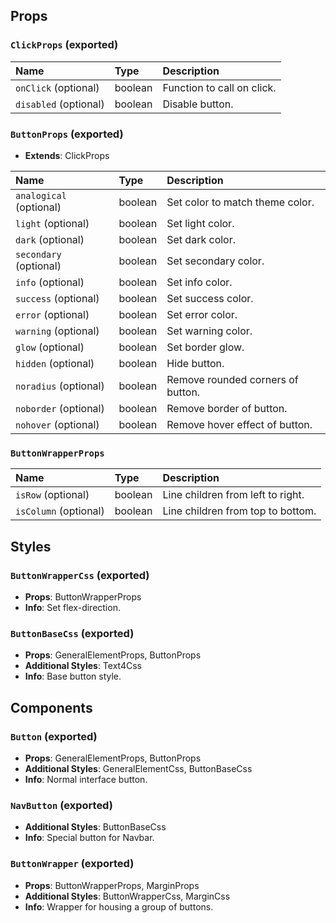 ## Props

### `ClickProps` (exported)
| Name | Type | Description                                                          |
| :--- | :--- | :------------------------------------------------------------------- |
| `onClick` (optional) | boolean | Function to call on click.
| `disabled` (optional) | boolean | Disable button.

### `ButtonProps` (exported)

- **Extends**: ClickProps

| Name | Type | Description                                                          |
| :--- | :--- | :------------------------------------------------------------------- |
| `analogical` (optional) | boolean | Set color to match theme color.
| `light` (optional) | boolean | Set light color.
| `dark` (optional) | boolean | Set dark color.
| `secondary` (optional) | boolean | Set secondary color.
| `info` (optional) | boolean | Set info color.
| `success` (optional) | boolean | Set success color.
| `error` (optional) | boolean | Set error color.
| `warning` (optional) | boolean | Set warning color.
| `glow` (optional) | boolean | Set border glow.
| `hidden` (optional) | boolean | Hide button.
| `noradius` (optional) | boolean | Remove rounded corners of button.
| `noborder` (optional) | boolean | Remove border of button.
| `nohover` (optional) | boolean | Remove hover effect of button.

### `ButtonWrapperProps`
| Name | Type | Description                                                          |
| :--- | :--- | :------------------------------------------------------------------- |
| `isRow` (optional) | boolean | Line children from left to right.
| `isColumn` (optional) | boolean | Line children from top to bottom.

## Styles

### `ButtonWrapperCss` (exported)
- **Props**: ButtonWrapperProps
- **Info**: Set flex-direction.

### `ButtonBaseCss` (exported)
- **Props**: GeneralElementProps, ButtonProps
- **Additional Styles**: Text4Css
- **Info**: Base button style.

## Components

### `Button` (exported)
- **Props**: GeneralElementProps, ButtonProps
- **Additional Styles**: GeneralElementCss, ButtonBaseCss
- **Info**: Normal interface button.

### `NavButton` (exported)
- **Additional Styles**: ButtonBaseCss
- **Info**: Special button for Navbar.

### `ButtonWrapper` (exported)
- **Props**: ButtonWrapperProps, MarginProps
- **Additional Styles**: ButtonWrapperCss, MarginCss
- **Info**: Wrapper for housing a group of buttons.